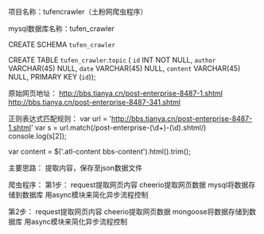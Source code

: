 项目名称：tufencrawler（土粉网爬虫程序）

mysql数据库名称：tufen_crawler

CREATE SCHEMA `tufen_crawler`

CREATE TABLE `tufen_crawler`.`topic` (
  `id` INT NOT NULL,
  `author` VARCHAR(45) NULL,
  `date` VARCHAR(45) NULL,
  `content` VARCHAR(45) NULL,
  PRIMARY KEY (`id`));

原始网页地址：
http://bbs.tianya.cn/post-enterprise-8487-1.shtml
http://bbs.tianya.cn/post-enterprise-8487-341.shtml


正则表达式匹配规则：
var url = 'http://bbs.tianya.cn/post-enterprise-8487-1.shtml'
var s = url.match(/post-enterprise-(\d+)-(\d)\.shtml/)
console.log(s[2]);

var content = $('.atl-content bbs-content').html().trim();


主要思路：
提取内容，保存至json数据文件

爬虫程序：
第1步：
request提取网页内容
cheerio提取网页数据
mysql将数据存储到数据库
用async模块来简化异步流程控制

第2步：
request提取网页内容
cheerio提取网页数据
mongoose将数据存储到数据库
用async模块来简化异步流程控制



